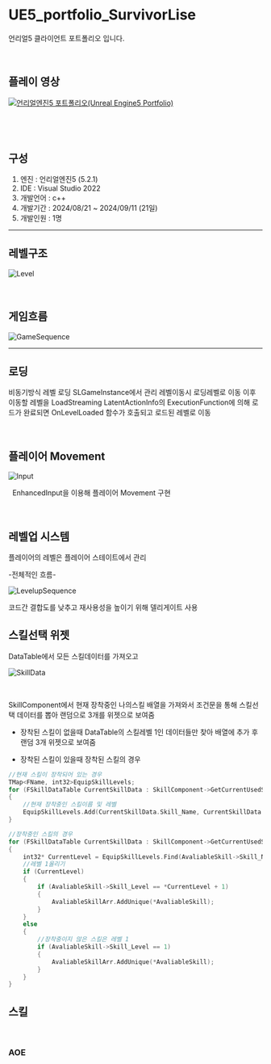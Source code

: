 # UE5_portfolio_SurvivorLise

언리얼5 클라이언트 포트폴리오 입니다.

&nbsp;

## 플레이 영상

[![언리얼엔진5 포트폴리오(Unreal Engine5 Portfolio)](http://img.youtube.com/vi/sh3eEuVhegQ/0.jpg)](https://youtu.be/sh3eEuVhegQ?si=cgK1m-Z9dWvMizYW)

&nbsp;
----------------------

## 구성
1. 엔진 : 언리얼엔진5 (5.2.1)
2. IDE : Visual Studio 2022
3. 개발언어 : c++ 
4. 개발기간 : 2024/08/21 ~ 2024/09/11 (21일)
5. 개발인원 : 1명

------------------------


## 레벨구조

![Level](https://github.com/user-attachments/assets/14aea421-86d5-4926-84bb-0ffb02c7634a)


&nbsp;


## 게임흐름


![GameSequence](https://github.com/user-attachments/assets/efe103fe-2db2-4c35-b012-35fa46f286f5) &nbsp;


--------------------------



## 로딩

비동기방식 레벨 로딩
SLGameInstance에서 관리
레벨이동시 로딩레벨로 이동 이후
이동할 레벨을 LoadStreaming LatentActionInfo의 ExecutionFunction에 의해 로드가 완료되면 OnLevelLoaded 함수가 호출되고
로드된 레벨로 이동

&nbsp;


## 플레이어 Movement

![Input](https://github.com/user-attachments/assets/cf125126-c67c-4bd8-9117-344cfa431781) 


&nbsp;
EnhancedInput을 이용해 플레이어 Movement 구현

&nbsp;


## 레벨업 시스템

플레이어의 레벨은 플레이어 스테이트에서 관리

-전체적인 흐름-

![LevelupSequence](https://github.com/user-attachments/assets/c197ef9a-1186-4296-9296-0de8604343a4)
&nbsp;

코드간 결합도를 낮추고 재사용성을 높이기 위해 델리게이트 사용



## 스킬선택 위젯

DataTable에서 모든 스킬데이터를 가져오고

![SkillData](https://github.com/user-attachments/assets/6bbb7222-beb3-4fb5-b5e7-fbed329b110a)

&nbsp;

SkillComponent에서 현재 장착중인 나의스킬 배열을 가져와서 조건문을 통해 스킬선택 데이터를 뽑아 랜덤으로 3개를 위젯으로 보여줌

- 장착된 스킬이 없을때
  DataTable의 스킬레벨 1인 데이터들만 찾아 배열에 추가 후 랜덤 3개 위젯으로 보여줌

- 장착된 스킬이 있을때
  장착된 스킬의 경우 
```c
//현재 스킬이 장착되어 있는 경우
TMap<FName, int32>EquipSkillLevels;
for (FSkillDataTable CurrentSkillData : SkillComponent->GetCurrentUsedSkillData())
{
	//현재 장착중인 스킬이름 및 레벨
	EquipSkillLevels.Add(CurrentSkillData.Skill_Name, CurrentSkillData.Skill_Level);
}

//장착중인 스킬의 경우
for (FSkillDataTable CurrentSkillData : SkillComponent->GetCurrentUsedSkillData())
{
	int32* CurrentLevel = EquipSkillLevels.Find(AvaliableSkill->Skill_Name);
	//레벨 1올리기
	if (CurrentLevel)
	{
		if (AvaliableSkill->Skill_Level == *CurrentLevel + 1)
		{
			AvaliableSkillArr.AddUnique(*AvaliableSkill);
		}
	}
	else
	{	
		//장착중이지 않은 스킬은 레벨 1
		if (AvaliableSkill->Skill_Level == 1)
		{
			AvaliableSkillArr.AddUnique(*AvaliableSkill);
		}
	}
}
```



## 스킬

&nbsp;

### AOE



